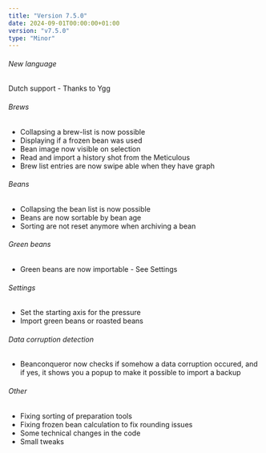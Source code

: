 ```yaml
---
title: "Version 7.5.0"
date: 2024-09-01T00:00:00+01:00
version: "v7.5.0"
type: "Minor"
---
```

###### New language
Dutch support - Thanks to Ygg

###### Brews
- Collapsing a brew-list is now possible
- Displaying if a frozen bean was used
- Bean image now visible on selection
- Read and import a history shot from the Meticulous
- Brew list entries are now swipe able when they have graph

###### Beans
- Collapsing the bean list is now possible
- Beans are now sortable by bean age
- Sorting are not reset anymore when archiving a bean

###### Green beans
- Green beans are now importable - See Settings

###### Settings
- Set the starting axis for the pressure
- Import green beans or roasted beans

###### Data corruption detection
- Beanconqueror now checks if somehow a data corruption occured, and if yes, it shows you a popup to make it possible to import a backup

###### Other
- Fixing sorting of preparation tools
- Fixing frozen bean calculation to fix rounding issues
- Some technical changes in the code
- Small tweaks
